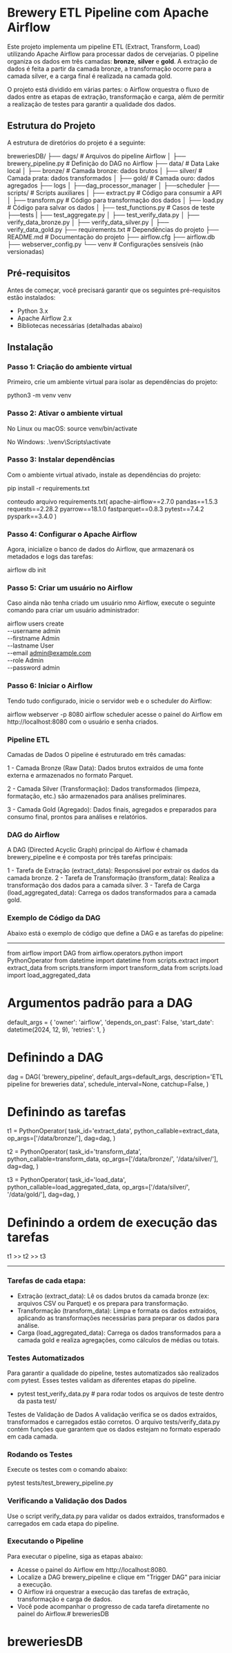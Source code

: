 # Brewery ETL Pipeline com Apache Airflow

Este projeto implementa um pipeline ETL (Extract, Transform, Load) utilizando Apache Airflow para processar dados de cervejarias. O pipeline organiza os dados em três camadas: **bronze**, **silver** e **gold**. A extração de dados é feita a partir da camada bronze, a transformação ocorre para a camada silver, e a carga final é realizada na camada gold.

O projeto está dividido em várias partes: o Airflow orquestra o fluxo de dados entre as etapas de extração, transformação e carga, além de permitir a realização de testes para garantir a qualidade dos dados.

## Estrutura do Projeto

A estrutura de diretórios do projeto é a seguinte:

breweriesDB/
├── dags/                      # Arquivos do pipeline Airflow
│   ├── brewery_pipeline.py            # Definição do DAG no Airflow
├── data/                      # Data Lake local
│   ├── bronze/                # Camada bronze: dados brutos
│   ├── silver/                # Camada prata: dados transformados
│   ├── gold/                  # Camada ouro: dados agregados
├── logs
│   ├──dag_processor_manager
│   ├──scheduler
├── scripts/                   # Scripts auxiliares
│   ├── extract.py             # Código para consumir a API
│   ├── transform.py           # Código para transformação dos dados
│   ├── load.py                # Código para salvar os dados
│   ├── test_functions.py      # Casos de teste
├──tests
|   ├── test_aggregate.py
│   ├── test_verify_data.py
│   ├── verify_data_bronze.py
│   ├── verify_data_silver.py
│   ├── verify_data_gold.py
├── requirements.txt           # Dependências do projeto
├── README.md                  # Documentação do projeto
├── airflow.cfg
├── airflow.db
├── webserver_config.py
└── venv                       # Configurações sensíveis (não versionadas)


## Pré-requisitos

Antes de começar, você precisará garantir que os seguintes pré-requisitos estão instalados:

- Python 3.x
- Apache Airflow 2.x
- Bibliotecas necessárias (detalhadas abaixo)

## Instalação

### Passo 1: Criação do ambiente virtual

Primeiro, crie um ambiente virtual para isolar as dependências do projeto:

python3 -m venv venv


### Passo 2: Ativar o ambiente virtual

No Linux ou macOS:
source venv/bin/activate

No Windows:
.\venv\Scripts\activate


### Passo 3: Instalar dependências
Com o ambiente virtual ativado, instale as dependências do projeto:

pip install -r requirements.txt

conteudo arquivo requirements.txt(
apache-airflow==2.7.0
pandas==1.5.3
requests==2.28.2
pyarrow==18.1.0
fastparquet==0.8.3
pytest==7.4.2
pyspark==3.4.0
)


### Passo 4: Configurar o Apache Airflow
Agora, inicialize o banco de dados do Airflow, que armazenará os metadados e logs das tarefas:

airflow db init


### Passo 5: Criar um usuário no Airflow
Caso ainda não tenha criado um usuário nmo Airflow, execute o seguinte comando para criar um usuário administrador:

airflow users create \
  --username admin \
  --firstname Admin \
  --lastname User \
  --email admin@example.com \
  --role Admin \
  --password admin



### Passo 6: Iniciar o Airflow
Tendo tudo configurado, inicie o servidor web e o scheduler do Airflow:

airflow webserver -p 8080
airflow scheduler
acesse o painel do Airflow em http://localhost:8080 com o usuário e senha criados.



### Pipeline ETL
Camadas de Dados
O pipeline é estruturado em três camadas:

1 - Camada Bronze (Raw Data):
    Dados brutos extraídos de uma fonte externa e armazenados no formato Parquet.

2 - Camada Silver (Transformação):
    Dados transformados (limpeza, formatação, etc.) são armazenados para análises preliminares.

3 - Camada Gold (Agregado):
    Dados finais, agregados e preparados para consumo final, prontos para análises e relatórios.


### DAG do Airflow
A DAG (Directed Acyclic Graph) principal do Airflow é chamada brewery_pipeline e é composta por três tarefas principais:

1 - Tarefa de Extração (extract_data): Responsável por extrair os dados da camada bronze.
2 - Tarefa de Transformação (transform_data): Realiza a transformação dos dados para a camada silver.
3 - Tarefa de Carga (load_aggregated_data): Carrega os dados transformados para a camada gold.


### Exemplo de Código da DAG
Abaixo está o exemplo de código que define a DAG e as tarefas do pipeline:

*****************************************************************************
from airflow import DAG
from airflow.operators.python import PythonOperator
from datetime import datetime
from scripts.extract import extract_data
from scripts.transform import transform_data
from scripts.load import load_aggregated_data

# Argumentos padrão para a DAG
default_args = {
    'owner': 'airflow',
    'depends_on_past': False,
    'start_date': datetime(2024, 12, 9),
    'retries': 1,
}

# Definindo a DAG
dag = DAG(
    'brewery_pipeline',
    default_args=default_args,
    description='ETL pipeline for breweries data',
    schedule_interval=None,
    catchup=False,
)

# Definindo as tarefas
t1 = PythonOperator(
    task_id='extract_data',
    python_callable=extract_data,
    op_args=['/data/bronze/'],
    dag=dag,
)

t2 = PythonOperator(
    task_id='transform_data',
    python_callable=transform_data,
    op_args=['/data/bronze/', '/data/silver/'],
    dag=dag,
)

t3 = PythonOperator(
    task_id='load_data',
    python_callable=load_aggregated_data,
    op_args=['/data/silver/', '/data/gold/'],
    dag=dag,
)

# Definindo a ordem de execução das tarefas
t1 >> t2 >> t3

*****************************************************************************

### Tarefas de cada etapa:
 - Extração (extract_data): Lê os dados brutos da camada bronze (ex: arquivos CSV ou Parquet) e os
 prepara para transformação.
 - Transformação (transform_data): Limpa e formata os dados extraídos, aplicando as transformações necessárias para     preparar os dados para análise.
 - Carga (load_aggregated_data): Carrega os dados transformados para a camada gold e realiza agregações, como cálculos de médias ou totais.


### Testes Automatizados
Para garantir a qualidade do pipeline, testes automatizados são realizados com pytest. Esses testes validam as diferentes etapas do pipeline.
 - pytest test_verify_data.py # para rodar todos os arquivos de teste dentro da pasta test/


Testes de Validação de Dados
A validação verifica se os dados extraídos, transformados e carregados estão corretos. O arquivo tests/verify_data.py contém funções que garantem que os dados estejam no formato esperado em cada camada.

### Rodando os Testes
Execute os testes com o comando abaixo:

pytest tests/test_brewery_pipeline.py


### Verificando a Validação dos Dados
Use o script verify_data.py para validar os dados extraídos, transformados e carregados em cada etapa do pipeline.

### Executando o Pipeline
Para executar o pipeline, siga as etapas abaixo:

 - Acesse o painel do Airflow em http://localhost:8080.
 - Localize a DAG brewery_pipeline e clique em "Trigger DAG" para iniciar a execução.
 - O Airflow irá orquestrar a execução das tarefas de extração, transformação e carga de dados.
 - Você pode acompanhar o progresso de cada tarefa diretamente no painel do Airflow.# breweriesDB
# breweriesDB
